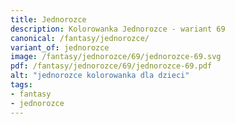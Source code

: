 ```yaml
---
title: Jednorozce
description: Kolorowanka Jednorozce - wariant 69
canonical: /fantasy/jednorozce/
variant_of: jednorozce
image: /fantasy/jednorozce/69/jednorozce-69.svg
pdf: /fantasy/jednorozce/69/jednorozce-69.pdf
alt: "jednorozce kolorowanka dla dzieci"
tags:
- fantasy
- jednorozce
---
```

